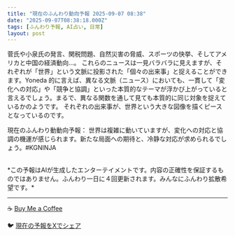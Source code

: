 ```yaml
---
title: "現在のふんわり動向予報 2025-09-07 08:38"
date: "2025-09-07T08:38:18.000Z"
tags: [ふんわり予報, AI占い, 日常]
layout: post
---
```


菅氏や小泉氏の発言、関税問題、自然災害の脅威、スポーツの快挙、そしてアメリカと中国の経済動向…。  これらのニュースは一見バラバラに見えますが、それぞれが「世界」という文脈に投影された「個々の出来事」と捉えることができます。Yoneda 的に言えば、異なる文脈（ニュース）においても、一貫して「変化への対応」や「競争と協調」といった本質的なテーマが浮かび上がっていると言えるでしょう。まるで、異なる関数を通して見ても本質的に同じ対象を捉えているかのようです。  それぞれの出来事が、世界という大きな図像を描くピースとなっているのです。


現在のふんわり動動向予報：
世界は複雑に動いていますが、変化への対応と協調の機運が感じられます。新たな局面への期待と、冷静な対応が求められるでしょう。#KGNINJA

<br>
*この予報はAIが生成したエンターテイメントです。内容の正確性を保証するものではありません。ふんわり一日に４回更新されます。みんなにふんわり拡散希望です。*

---
☕️ [Buy Me a Coffee](https://www.buymeacoffee.com/kgninja)

🐦 [現在の予報をXでシェア](https://twitter.com/intent/tweet?text=%E7%8F%BE%E5%9C%A8%E3%81%AE%E3%81%B5%E3%82%93%E3%82%8F%E3%82%8A%E4%BA%88%E5%A0%B1%3A%20%E3%80%8C%E8%8F%85%E6%B0%8F%E3%82%84%E5%B0%8F%E6%B3%89%E6%B0%8F%E3%81%AE%E7%99%BA%E8%A8%80%E3%80%81%E9%96%A2%E7%A8%8E%E5%95%8F%E9%A1%8C%E3%80%81%E8%87%AA%E7%84%B6%E7%81%BD%E5%AE%B3%E3%81%AE%E8%84%85%E5%A8%81%E3%80%81%E3%82%B9%E3%83%9D%E3%83%BC%E3%83%84%E3%81%AE%E5%BF%AB%E6%8C%99%E3%80%81%E3%81%9D%E3%81%97%E3%81%A6%E3%82%A2%E3%83%A1%E3%83%AA%E3%82%AB%E3%81%A8%E4%B8%AD%E5%9B%BD%E3%81%AE%E7%B5%8C%E6%B8%88%E5%8B%95%E5%90%91%E2%80%A6%E3%80%82%E3%80%8D%23KGNINJA%20%E7%B6%9A%E3%81%8D%E3%81%AF%E3%83%96%E3%83%AD%E3%82%B0%E3%81%A7%EF%BC%81%F0%9F%91%87&url=https%3A%2F%2Fkg-ninja.github.io%2FFunwariyoso%2F)
